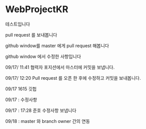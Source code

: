 # WebProjectKR

테스트입니다

pull request 를 보내봅니다


github window를 master 에게 pull request 해봅니다

github window 에서 수정한 사항입니다

09/17/ 11:41 협력자 포지션에서 마스터에 커밋을 보냅니다.

09/17/ 12:20 Pull request 를 오픈 한 후에 수정하고 커밋을 보내봅니다.

09/17 1615 깃헙 

09/17 : 수정사항 

09/17 : 17:28 준호 수정사항 보냅니다

09/18 : master 와 branch owner 간의 연동 


